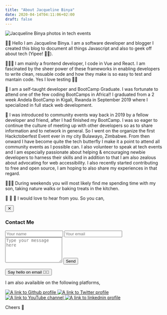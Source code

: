 ```yaml
---
title: "About Jacqueline Binya"
date: 2020-04-14T04:11:06+02:00
draft: false
---
```


<img src="/images/profile_slider.gif" alt="Jacqueline Binya photos in tech events">

🙋🏽 Hello I am Jacqueline Binya. I am a software developer and blogger 
I created this blog to document all things Javascript and also to geek off about tech (Yipee! 💃🏽).

👩🏾‍💻 I am mainly a frontend developer, I code in Vue and React. I am fascinated by the sheer power of these frameworks in enabling developers to write clean, resuable code and how they make is so easy to test and mantain code. Yes I love testing 💪🏾

🦄 I am a self-taught developer and BootCamp Graduate. I was fortunate to attend one of the few coding BootCamps in Africa!! I graduated from a 2 week Andela BootCamp in Kigali, Rwanda in September 2019 where I specialized in full stack web development.

🦋 I was introduced to community events way back in 2019 by a fellow developer and friend, after I had finished my BootCamp. I was so eager to continue the culture of meeting up with other developers so as to share information and to network in general. So I went on the organize the first Hackctoberfest Event ever in my city Bulawayo, Zimbabwe. From then onward I have become quite the tech butterfly I make it a point to attend all community events as I possible can. I also volunteer to speak at tech events and I am especially passionate about helping & encouraging newbie developers to harness their skills and in addition to that I am also zealous about advocating for web accessibility. 
I also recently started contributing to free and open source, I am hoping to also share my experiences in that regard.

🧘🏾‍♀️ During weekends you will most likely find me spending time with my son, taking nature walks or baking treats in the kitchen.

🧡 💛 💚 I would love to hear from you. So you can,

<div class="form-container">
        <form action="https://formspree.io/jacquelinebinya@gmail.com" accept-charset="utf-8" method="POST"class="contact-form">
                <button class="close-btn">&#x2715;</button>
                <h3>Contact Me</h3>
                <input type="hidden" name="_subject" value="Jackies's Contact Form">
                <input type="text" name="name" placeholder="Your name" aria-label="Name field" required>
                <input type="email" name="_replyto" placeholder="Your email" aria-label="Email field" required>
                <textarea placeholder="Type your message here" rows="5" name="message"  aria-label="Message field" required></textarea>
                <button type="submit" class="submit-btn">Send</button>
        </form>
</div>


<button class="contact-btn">Say hello on email 🙋🏾</button>


I am also availaible on the following platforms,

<div  class="socials">
    <a href="https://github.com/JackieBinya" class="social-link">
            <img src="/images/github.png" alt="A link to Github profile" class="socials-logo">
    </a>
    <a href="https://twitter.com/jacquelinebinya" class="social-link">
            <img src="/images/twitter_logo.png" alt="A link to Twitter profile" class="socials-logo">
    </a>
    <a href="https://www.youtube.com/channel/UCrcJ2jOZpiw77fTk9DratBw" class="social-link">
            <img src="/images/youtube_logo.png" alt="A link to YouTube channel" class="socials-logo">
    </a>
    <a href="https://www.linkedin.com/in/jacquelinebinya" class="social-link">
            <img src="/images/linkedin.png" alt="A link to linkednin profile" class="socials-logo">
    </a>    
</div>

Cheers 🌻

<script>
        const formElement = document.querySelector('.contact-form')

        document.querySelector('.close-btn').addEventListener('click', (e) => {
                formElement.style.display = 'none'
        })

        document.querySelector('.contact-btn').addEventListener('click', (e) => {
                formElement.style.display = 'block'

        })
</script>